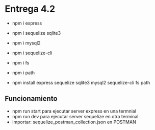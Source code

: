 # Entrega 4.2

- npm i express
- npm i sequelize sqlite3
- npm i mysql2
- npm i sequelize-cli
- npm i fs
- npm i path

- npm install express sequelize sqlite3 mysql2 sequelize-cli fs path

## Funcionamiento

- npm run start para ejecutar server express en una termnial
- npm run dev para ejecutar server sequelize en otra terminal
- importar: sequelize_postman_collection.json en POSTMAN
